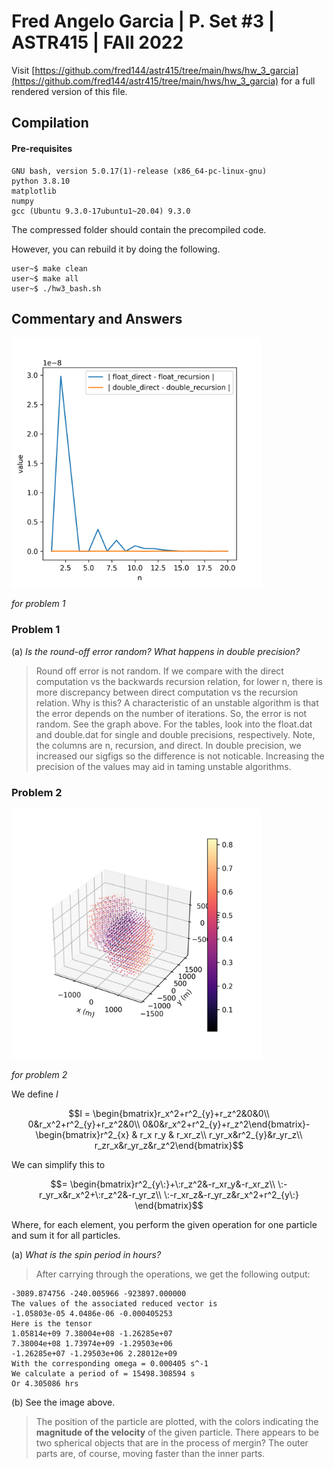 # Fred Angelo Garcia | P. Set #3 | ASTR415 | FAll 2022
Visit [https://github.com/fred144/astr415/tree/main/hws/hw_3_garcia](https://github.com/fred144/astr415/tree/main/hws/hw_3_garcia) for a full rendered version of this file. 

## Compilation 
#### Pre-requisites
```console
GNU bash, version 5.0.17(1)-release (x86_64-pc-linux-gnu)
python 3.8.10 
matplotlib
numpy
gcc (Ubuntu 9.3.0-17ubuntu1~20.04) 9.3.0
```
The compressed folder should contain the precompiled code. 

However, you can rebuild it by doing the following.
```console
user~$ make clean
user~$ make all
user~$ ./hw3_bash.sh 
```
## Commentary and Answers 

<img src=./p1_results.png alt="drawing" width="400"/> 

<!-- ![image info](./p1_results.png ) -->

*for problem 1*

### Problem 1
(a) *Is the round-off error random? What happens in double precision?*
> Round off error is not random. If we compare with the direct computation vs the backwards recursion relation, for lower n, there is more discrepancy between direct computation vs the recursion relation. Why is this? A characteristic of an unstable algorithm is that the error depends on the number of iterations. So, the error is not random. See the graph above. For the tables, look into the float.dat and double.dat for single and double precisions, respectively. Note, the columns are n, recursion, and  direct. In double precision, we increased our sigfigs so the difference is not noticable. Increasing the precision of the values may aid in taming unstable algorithms. 


### Problem 2
<img src=./p2_results.png alt="drawing" width="400"/>

*for problem 2*

We define *I*

$$I = \begin{bmatrix}r_x^2+r^2_{y}+r_z^2&0&0\\ 0&r_x^2+r^2_{y}+r_z^2&0\\ 0&0&r_x^2+r^2_{y}+r_z^2\end{bmatrix}-\begin{bmatrix}r^2_{x} & r_x r_y & r_xr_z\\ 
r_yr_x&r^2_{y}&r_yr_z\\
r_zr_x&r_yr_z&r_z^2\end{bmatrix}$$

We can simplify this to 

$$= \begin{bmatrix}r^2_{y\:}+\:r_z^2&-r_xr_y&-r_xr_z\\ 
\:-r_yr_x&r_x^2+\:r_z^2&-r_yr_z\\ 
\:-r_xr_z&-r_yr_z&r_x^2+r^2_{y\:}
\end{bmatrix}$$ 

Where, for each element, you perform the given operation for one particle and sum it for all particles. 

(a) *What is the spin period in hours?*
> After carrying through the operations, we get the following output:
```Total Angular Momentum Vector
-3089.874756 -240.005966 -923897.000000 
The values of the associated reduced vector is 
-1.05803e-05 4.0486e-06 -0.000405253 
Here is the tensor
1.05814e+09 7.38004e+08 -1.26285e+07 
7.38004e+08 1.73974e+09 -1.29503e+06 
-1.26285e+07 -1.29503e+06 2.28012e+09 
With the corresponding omega = 0.000405 s^-1 
We calculate a period of = 15498.308594 s 
Or 4.305086 hrs 
```

(b) See the image above. 
> The position of the particle are plotted, with the colors indicating the **magnitude of the velocity** of the given particle. There appears to be two spherical objects that are in the process of mergin? The outer parts are, of course, moving faster than the inner parts. 
